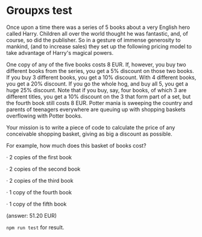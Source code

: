 # Groupxs test

Once upon a time there was a series of 5 books about a very English hero called Harry. Children all over the world thought he was fantastic, and, of course, so did the publisher. So in a gesture of immense generosity to mankind, (and to increase sales) they set up the following pricing model to take advantage of Harry's magical powers.

One copy of any of the five books costs 8 EUR. If, however, you buy two different books from the series, you get a 5% discount on those two books. If you buy 3 different books, you get a 10% discount. With 4 different books, you get a 20% discount. If you go the whole hog, and buy all 5, you get a huge 25% discount. Note that if you buy, say, four books, of which 3 are different titles, you get a 10% discount on the 3 that form part of a set, but the fourth book still costs 8 EUR. Potter mania is sweeping the country and parents of teenagers everywhere are queuing up with shopping baskets overflowing with Potter books.

Your mission is to write a piece of code to calculate the price of any conceivable shopping basket, giving as big a discount as possible.

For example, how much does this basket of books cost?

· 2 copies of the first book

· 2 copies of the second book

· 2 copies of the third book

· 1 copy of the fourth book

· 1 copy of the fifth book

(answer: 51.20 EUR)

`npm run test` for result.
